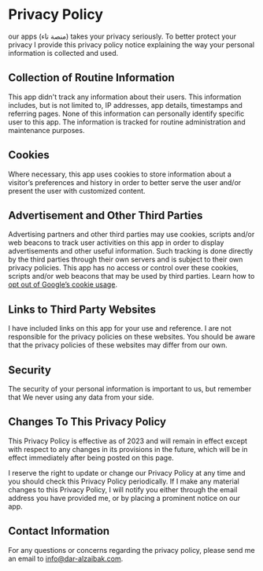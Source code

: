# Privacy Policy

our apps (منصة تاء) takes your privacy seriously. To better protect your privacy I provide this privacy policy notice explaining the way your personal information is collected and used.


## Collection of Routine Information

This app didn't  track any information about their users. This information includes, but is not limited to, IP addresses, app details, timestamps and referring pages. None of this information can personally identify specific user to this app. The information is tracked for routine administration and maintenance purposes.


## Cookies

Where necessary, this app uses cookies to store information about a visitor’s preferences and history in order to better serve the user and/or present the user with customized content.


## Advertisement and Other Third Parties

Advertising partners and other third parties may use cookies, scripts and/or web beacons to track user activities on this app in order to display advertisements and other useful information. Such tracking is done directly by the third parties through their own servers and is subject to their own privacy policies. This app has no access or control over these cookies, scripts and/or web beacons that may be used by third parties. Learn how to [opt out of Google’s cookie usage](http://www.google.com/privacy_ads.html).


## Links to Third Party Websites

I have included links on this app for your use and reference. I are not responsible for the privacy policies on these websites. You should be aware that the privacy policies of these websites may differ from our own.


## Security

The security of your personal information is important to us, but remember that We never using any data from your side.


## Changes To This Privacy Policy

This Privacy Policy is effective as of 2023 and will remain in effect except with respect to any changes in its provisions in the future, which will be in effect immediately after being posted on this page.

I reserve the right to update or change our Privacy Policy at any time and you should check this Privacy Policy periodically. If I make any material changes to this Privacy Policy, I will notify you either through the email address you have provided me, or by placing a prominent notice on our app.


## Contact Information

For any questions or concerns regarding the privacy policy, please send me an email to info@dar-alzaibak.com.
